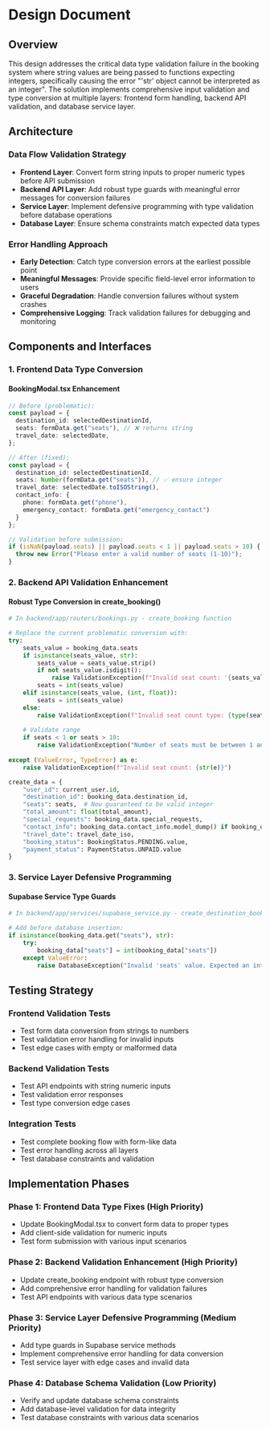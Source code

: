 # Design Document

## Overview

This design addresses the critical data type validation failure in the booking system where string values are being passed to functions expecting integers, specifically causing the error "'str' object cannot be interpreted as an integer". The solution implements comprehensive input validation and type conversion at multiple layers: frontend form handling, backend API validation, and database service layer.

## Architecture

### Data Flow Validation Strategy
- **Frontend Layer**: Convert form string inputs to proper numeric types before API submission
- **Backend API Layer**: Add robust type guards with meaningful error messages for conversion failures
- **Service Layer**: Implement defensive programming with type validation before database operations
- **Database Layer**: Ensure schema constraints match expected data types

### Error Handling Approach
- **Early Detection**: Catch type conversion errors at the earliest possible point
- **Meaningful Messages**: Provide specific field-level error information to users
- **Graceful Degradation**: Handle conversion failures without system crashes
- **Comprehensive Logging**: Track validation failures for debugging and monitoring

## Components and Interfaces

### 1. Frontend Data Type Conversion

#### BookingModal.tsx Enhancement
```typescript
// Before (problematic):
const payload = {
  destination_id: selectedDestinationId,
  seats: formData.get("seats"), // ❌ returns string
  travel_date: selectedDate,
};

// After (fixed):
const payload = {
  destination_id: selectedDestinationId,
  seats: Number(formData.get("seats")), // ✅ ensure integer
  travel_date: selectedDate.toISOString(),
  contact_info: {
    phone: formData.get("phone"),
    emergency_contact: formData.get("emergency_contact")
  }
};

// Validation before submission:
if (isNaN(payload.seats) || payload.seats < 1 || payload.seats > 10) {
  throw new Error("Please enter a valid number of seats (1-10)");
}
```

### 2. Backend API Validation Enhancement

#### Robust Type Conversion in create_booking()
```python
# In backend/app/routers/bookings.py - create_booking function

# Replace the current problematic conversion with:
try:
    seats_value = booking_data.seats
    if isinstance(seats_value, str):
        seats_value = seats_value.strip()
        if not seats_value.isdigit():
            raise ValidationException(f"Invalid seat count: '{seats_value}' is not a valid number")
        seats = int(seats_value)
    elif isinstance(seats_value, (int, float)):
        seats = int(seats_value)
    else:
        raise ValidationException(f"Invalid seat count type: {type(seats_value)}")
    
    # Validate range
    if seats < 1 or seats > 10:
        raise ValidationException("Number of seats must be between 1 and 10")
        
except (ValueError, TypeError) as e:
    raise ValidationException(f"Invalid seat count: {str(e)}")

create_data = {
    "user_id": current_user.id,
    "destination_id": booking_data.destination_id,
    "seats": seats,  # Now guaranteed to be valid integer
    "total_amount": float(total_amount),
    "special_requests": booking_data.special_requests,
    "contact_info": booking_data.contact_info.model_dump() if booking_data.contact_info else None,
    "travel_date": travel_date_iso,
    "booking_status": BookingStatus.PENDING.value,
    "payment_status": PaymentStatus.UNPAID.value
}
```

### 3. Service Layer Defensive Programming

#### Supabase Service Type Guards
```python
# In backend/app/services/supabase_service.py - create_destination_booking method

# Add before database insertion:
if isinstance(booking_data.get("seats"), str):
    try:
        booking_data["seats"] = int(booking_data["seats"])
    except ValueError:
        raise DatabaseException("Invalid 'seats' value. Expected an integer.")
```

## Testing Strategy

### Frontend Validation Tests
- Test form data conversion from strings to numbers
- Test validation error handling for invalid inputs
- Test edge cases with empty or malformed data

### Backend Validation Tests
- Test API endpoints with string numeric inputs
- Test validation error responses
- Test type conversion edge cases

### Integration Tests
- Test complete booking flow with form-like data
- Test error handling across all layers
- Test database constraints and validation

## Implementation Phases

### Phase 1: Frontend Data Type Fixes (High Priority)
- Update BookingModal.tsx to convert form data to proper types
- Add client-side validation for numeric inputs
- Test form submission with various input scenarios

### Phase 2: Backend Validation Enhancement (High Priority)
- Update create_booking endpoint with robust type conversion
- Add comprehensive error handling for validation failures
- Test API endpoints with various data type scenarios

### Phase 3: Service Layer Defensive Programming (Medium Priority)
- Add type guards in Supabase service methods
- Implement comprehensive error handling for data conversion
- Test service layer with edge cases and invalid data

### Phase 4: Database Schema Validation (Low Priority)
- Verify and update database schema constraints
- Add database-level validation for data integrity
- Test database constraints with various data scenarios